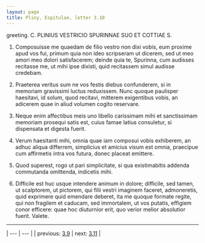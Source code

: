 ```yaml
---
layout: page
title: Pliny, Espitulae, letter 3.10
---
```


greeting. C. PLINIUS VESTRICIO SPURINNAE SUO ET COTTIAE S.



1. Composuisse me quaedam de filio vestro non dixi vobis, eum proxime apud vos fui, primum quia non ideo scripseram ut dicerem, sed ut meo amori meo dolori satisfacerem; deinde quia te, Spurinna, cum audisses recitasse me, ut mihi ipse dixisti, quid recitassem simul audisse credebam.



2. Praeterea veritus sum ne vos festis diebus confunderem, si in memoriam gravissimi luctus reduxissem. Nunc quoque paulisper haesitavi, id solum, quod recitavi, mitterem exigentibus vobis, an adicerem quae in aliud volumen cogito reservare.



3. Neque enim affectibus meis uno libello carissimam mihi et sanctissimam memoriam prosequi satis est, cuius famae latius consuletur, si dispensata et digesta fuerit.



4. Verum haesitanti mihi, omnia quae iam composui vobis exhiberem, an adhuc aliqua differrem, simplicius et amicius visum est omnia, praecipue cum affirmetis intra vos futura, donec placeat emittere.



5. Quod superest, rogo ut pari simplicitate, si qua existimabitis addenda commutanda omittenda, indicetis mihi.



6. Difficile est huc usque intendere animum in dolore; difficile, sed tamen, ut scalptorem, ut pictorem, qui filii vestri imaginem faceret, admoneretis, quid exprimere quid emendare deberet, ita me quoque formate regite, qui non fragilem et caducam, sed immortalem, ut vos putatis, effigiem conor efficere: quae hoc diuturnior erit, quo verior melior absolutior fuerit. Valete.



---

| --- | --- |
| previous: [3.9](../3.9/) | next: [3.11](../3.11/) |